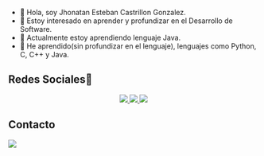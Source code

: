 - 👋 Hola, soy Jhonatan Esteban Castrillon Gonzalez.
- 👀 Estoy interesado en aprender y profundizar en el Desarrollo de Software.
- 🌱 Actualmente estoy aprendiendo lenguaje Java.
- 👔 He aprendido(sin profundizar en el lenguaje), lenguajes como Python, C, C++ y Java.

## Redes Sociales📲
<p align="center">
  <a href= "https://www.linkedin.com/in/jcastrillong/">
    <img src="https://cdn-icons-png.flaticon.com/512/174/174857.png"/>
  </a>
  <a href= "https://twitter.com/jcastrillong_">
    <img src="https://logodownload.org/wp-content/uploads/2014/09/twitter-logo-3.png"/>
  </a>
  <a href="https://www.instagram.com/jcastrillong/">
    <img src="https://assets.stickpng.com/images/580b57fcd9996e24bc43c521.png"/>
  </a>
</p>

## Contacto
<p aling="center">
  <a href="mailto:jhonatancastrillon34@gmail.com">
    <img src="https://cdn-icons-png.flaticon.com/512/281/281769.png"/>
  </a>
</p>

<!---
JhonatanCastrillon/JhonatanCastrillon is a ✨ special ✨ repository because its `README.md` (this file) appears on your GitHub profile.
You can click the Preview link to take a look at your changes.
--->
